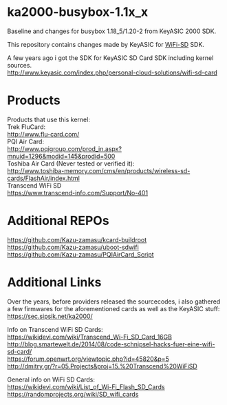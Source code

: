 # ka2000-busybox-1.1x_x
Baseline and changes for busybox 1.18_5/1.20-2 from KeyASIC 2000 SDK.

This repository contains changes made by KeyASIC for [WiFi-SD](https://github.com/cafk/ka2000-linux-2.6.32.28) SDK.

A few years ago i got the SDK for KeyASIC SD Card SDK including kernel sources.  
http://www.keyasic.com/index.php/personal-cloud-solutions/wifi-sd-card  

# Products  
Products that use this kernel:  
Trek FluCard:   
http://www.flu-card.com/  
PQI Air Card:  
http://www.pqigroup.com/prod_in.aspx?mnuid=1296&modid=145&prodid=500  
Toshiba Air Card (Never tested or verified it):  
http://www.toshiba-memory.com/cms/en/products/wireless-sd-cards/FlashAir/index.html  
Transcend WiFi SD  
https://www.transcend-info.com/Support/No-401  
  
# Additional REPOs  
https://github.com/Kazu-zamasu/kcard-buildroot  
https://github.com/Kazu-zamasu/uboot-sdwifi  
https://github.com/Kazu-zamasu/PQIAirCard_Script  
  
# Additional Links  
Over the years, before providers released the sourcecodes, i also gathered a few firmwares for the aforementioned cards as well as the KeyASIC stuff:  
https://sec.sipsik.net/ka2000/  
  
Info on Transcend WiFi SD Cards:  
https://wikidevi.com/wiki/Transcend_Wi-Fi_SD_Card_16GB  
http://blog.smartewelt.de/2014/08/code-schnipsel-hacks-fuer-eine-wifi-sd-card/  
https://forum.openwrt.org/viewtopic.php?id=45820&p=5  
http://dmitry.gr/?r=05.Projects&proj=15.%20Transcend%20WiFiSD  
  
General info on WiFi SD Cards:  
https://wikidevi.com/wiki/List_of_Wi-Fi_Flash_SD_Cards  
https://randomprojects.org/wiki/SD_wifi_cards  



